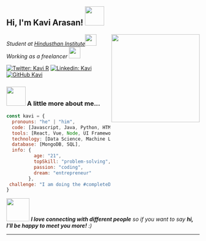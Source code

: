 <h2> Hi, I'm Kavi Arasan! <img src="https://media.giphy.com/media/mGcNjsfWAjY5AEZNw6/giphy.gif" width="50"></h2>
<img align='right' src="https://miro.medium.com/max/800/1*mr7WXw8tgpMhqugKP2WhrA.gif" width="230">
<p><em>Student at <a href="http://www.hit.edu.in/">Hindusthan Institute</a><img src="https://media.giphy.com/media/fYSnHlufseco8Fh93Z/giphy.gif" width="30"></br>Working as a freelancer <img src="https://media.giphy.com/media/WUlplcMpOCEmTGBtBW/giphy.gif" width="30"> 
</em></p>

[![Twitter: Kavi R](https://img.shields.io/twitter/follow/rkavi2679?style=social)](https://twitter.com/rkavi267)
[![Linkedin: Kavi](https://img.shields.io/badge/kavi-blue?style=flat-square&logo=Linkedin&logoColor=white&link=https://www.linkedin.com/in/kaviarasan-r/)](https://www.linkedin.com/in/kaviarasan-r/)
[![GitHub Kavi](https://img.shields.io/github/followers/Kaviarasan-R?style=social)](https://github.com/Kaviarasan-R)


### <img src="https://media.giphy.com/media/VgCDAzcKvsR6OM0uWg/giphy.gif" width="50"> A little more about me...  

```javascript
const kavi = {
  pronouns: "he" | "him",
  code: [Javascript, Java, Python, HTML, CSS],
  tools: [React, Vue, Node, UI Frameworks, Android Studio],
  technology: [Data Science, Machine Learning, Deep Learning, Computer Vision],
  database: [MongoDB, SQL],
  info: {
          age: "21",
          topSkill: "problem-solving",
          passion: "coding",
          dream: "entrepreneur"
        },
 challenge: "I am doing the #completeDSA challenge focused on data structures and algorithms"
}
```

<img src="https://media.giphy.com/media/LnQjpWaON8nhr21vNW/giphy.gif" width="60"> <em><b>I love connecting with different people</b> so if you want to say <b>hi, I'll be happy to meet you more!</b> :)</em>

---

